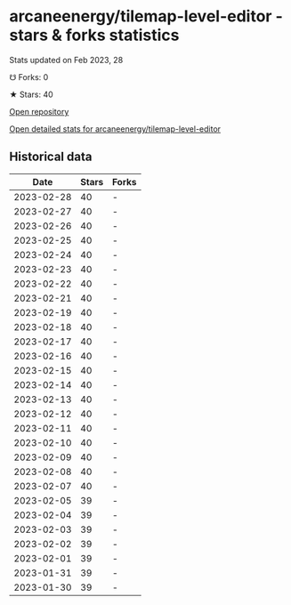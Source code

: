 # arcaneenergy/tilemap-level-editor - stars & forks statistics

Stats updated on Feb 2023, 28

☋ Forks: 0

★ Stars: 40

[Open repository](https://github.com/arcaneenergy/tilemap-level-editor)

[Open detailed stats for arcaneenergy/tilemap-level-editor](https://reviewgithub.com/rep/arcaneenergy/tilemap-level-editor)

## Historical data
| Date | Stars | Forks |
|------|-------|-------|
| 2023-02-28 | 40 | - | 
| 2023-02-27 | 40 | - | 
| 2023-02-26 | 40 | - | 
| 2023-02-25 | 40 | - | 
| 2023-02-24 | 40 | - | 
| 2023-02-23 | 40 | - | 
| 2023-02-22 | 40 | - | 
| 2023-02-21 | 40 | - | 
| 2023-02-19 | 40 | - | 
| 2023-02-18 | 40 | - | 
| 2023-02-17 | 40 | - | 
| 2023-02-16 | 40 | - | 
| 2023-02-15 | 40 | - | 
| 2023-02-14 | 40 | - | 
| 2023-02-13 | 40 | - | 
| 2023-02-12 | 40 | - | 
| 2023-02-11 | 40 | - | 
| 2023-02-10 | 40 | - | 
| 2023-02-09 | 40 | - | 
| 2023-02-08 | 40 | - | 
| 2023-02-07 | 40 | - | 
| 2023-02-05 | 39 | - | 
| 2023-02-04 | 39 | - | 
| 2023-02-03 | 39 | - | 
| 2023-02-02 | 39 | - | 
| 2023-02-01 | 39 | - | 
| 2023-01-31 | 39 | - | 
| 2023-01-30 | 39 | - | 

